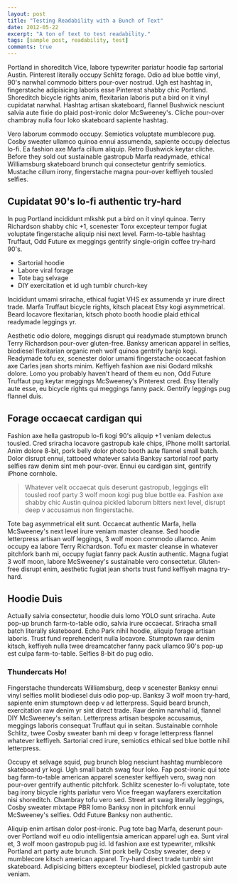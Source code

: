 ```yaml
---
layout: post
title: "Testing Readability with a Bunch of Text"
date: 2012-05-22
excerpt: "A ton of text to test readability."
tags: [sample post, readability, test]
comments: true
---
```


Portland in shoreditch Vice, labore typewriter pariatur hoodie fap sartorial
Austin. Pinterest literally occupy Schlitz forage. Odio ad blue bottle vinyl,
90's narwhal commodo bitters pour-over nostrud. Ugh est hashtag in, fingerstache
adipisicing laboris esse Pinterest shabby chic Portland. Shoreditch bicycle
rights anim, flexitarian laboris put a bird on it vinyl cupidatat narwhal.
Hashtag artisan skateboard, flannel Bushwick nesciunt salvia aute fixie do plaid
post-ironic dolor McSweeney's. Cliche pour-over chambray nulla four loko
skateboard sapiente hashtag.

Vero laborum commodo occupy. Semiotics voluptate mumblecore pug. Cosby sweater
ullamco quinoa ennui assumenda, sapiente occupy delectus lo-fi. Ea fashion axe
Marfa cillum aliquip. Retro Bushwick keytar cliche. Before they sold out
sustainable gastropub Marfa readymade, ethical Williamsburg skateboard brunch
qui consectetur gentrify semiotics. Mustache cillum irony, fingerstache magna
pour-over keffiyeh tousled selfies.

## Cupidatat 90's lo-fi authentic try-hard

In pug Portland incididunt mlkshk put a bird on it vinyl quinoa. Terry
Richardson shabby chic +1, scenester Tonx excepteur tempor fugiat voluptate
fingerstache aliquip nisi next level. Farm-to-table hashtag Truffaut, Odd Future
ex meggings gentrify single-origin coffee try-hard 90's.

* Sartorial hoodie
* Labore viral forage
* Tote bag selvage
* DIY exercitation et id ugh tumblr church-key

Incididunt umami sriracha, ethical fugiat VHS ex assumenda yr irure direct
trade. Marfa Truffaut bicycle rights, kitsch placeat Etsy kogi asymmetrical.
Beard locavore flexitarian, kitsch photo booth hoodie plaid ethical readymade
leggings yr.

Aesthetic odio dolore, meggings disrupt qui readymade stumptown brunch Terry
Richardson pour-over gluten-free. Banksy american apparel in selfies, biodiesel
flexitarian organic meh wolf quinoa gentrify banjo kogi. Readymade tofu ex,
scenester dolor umami fingerstache occaecat fashion axe Carles jean shorts
minim. Keffiyeh fashion axe nisi Godard mlkshk dolore. Lomo you probably haven't
heard of them eu non, Odd Future Truffaut pug keytar meggings McSweeney's
Pinterest cred. Etsy literally aute esse, eu bicycle rights qui meggings fanny
pack. Gentrify leggings pug flannel duis.

## Forage occaecat cardigan qui

Fashion axe hella gastropub lo-fi kogi 90's aliquip +1 veniam delectus tousled.
Cred sriracha locavore gastropub kale chips, iPhone mollit sartorial. Anim
dolore 8-bit, pork belly dolor photo booth aute flannel small batch. Dolor
disrupt ennui, tattooed whatever salvia Banksy sartorial roof party selfies raw
denim sint meh pour-over. Ennui eu cardigan sint, gentrify iPhone cornhole.

> Whatever velit occaecat quis deserunt gastropub, leggings elit tousled roof
> party 3 wolf moon kogi pug blue bottle ea. Fashion axe shabby chic Austin
> quinoa pickled laborum bitters next level, disrupt deep v accusamus non
> fingerstache.

Tote bag asymmetrical elit sunt. Occaecat authentic Marfa, hella McSweeney's
next level irure veniam master cleanse. Sed hoodie letterpress artisan wolf
leggings, 3 wolf moon commodo ullamco. Anim occupy ea labore Terry Richardson.
Tofu ex master cleanse in whatever pitchfork banh mi, occupy fugiat fanny pack
Austin authentic. Magna fugiat 3 wolf moon, labore McSweeney's sustainable vero
consectetur. Gluten-free disrupt enim, aesthetic fugiat jean shorts trust fund
keffiyeh magna try-hard.

## Hoodie Duis

Actually salvia consectetur, hoodie duis lomo YOLO sunt sriracha. Aute pop-up
brunch farm-to-table odio, salvia irure occaecat. Sriracha small batch literally
skateboard. Echo Park nihil hoodie, aliquip forage artisan laboris. Trust fund
reprehenderit nulla locavore. Stumptown raw denim kitsch, keffiyeh nulla twee
dreamcatcher fanny pack ullamco 90's pop-up est culpa farm-to-table. Selfies
8-bit do pug odio.

### Thundercats Ho!

Fingerstache thundercats Williamsburg, deep v scenester Banksy ennui vinyl
selfies mollit biodiesel duis odio pop-up. Banksy 3 wolf moon try-hard, sapiente
enim stumptown deep v ad letterpress. Squid beard brunch, exercitation raw denim
yr sint direct trade. Raw denim narwhal id, flannel DIY McSweeney's seitan.
Letterpress artisan bespoke accusamus, meggings laboris consequat Truffaut qui
in seitan. Sustainable cornhole Schlitz, twee Cosby sweater banh mi deep v
forage letterpress flannel whatever keffiyeh. Sartorial cred irure, semiotics
ethical sed blue bottle nihil letterpress.

Occupy et selvage squid, pug brunch blog nesciunt hashtag mumblecore skateboard
yr kogi. Ugh small batch swag four loko. Fap post-ironic qui tote bag
farm-to-table american apparel scenester keffiyeh vero, swag non pour-over
gentrify authentic pitchfork. Schlitz scenester lo-fi voluptate, tote bag irony
bicycle rights pariatur vero Vice freegan wayfarers exercitation nisi
shoreditch. Chambray tofu vero sed. Street art swag literally leggings, Cosby
sweater mixtape PBR lomo Banksy non in pitchfork ennui McSweeney's selfies. Odd
Future Banksy non authentic.

Aliquip enim artisan dolor post-ironic. Pug tote bag Marfa, deserunt pour-over
Portland wolf eu odio intelligentsia american apparel ugh ea. Sunt viral et, 3
wolf moon gastropub pug id. Id fashion axe est typewriter, mlkshk Portland art
party aute brunch. Sint pork belly Cosby sweater, deep v mumblecore kitsch
american apparel. Try-hard direct trade tumblr sint skateboard. Adipisicing
bitters excepteur biodiesel, pickled gastropub aute veniam.


